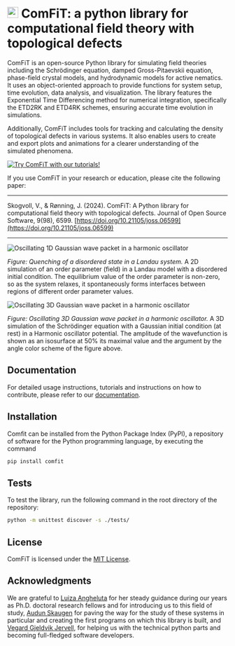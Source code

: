# <img src="docs/img/logo.png" width="25" height="25"> ComFiT: a python library for computational field theory with topological defects

ComFiT is an open-source Python library for simulating field theories including the Schrödinger equation, damped Gross-Pitaevskii equation, phase-field crystal models, and hydrodynamic models for active nematics.
It uses an object-oriented approach to provide functions for system setup, time evolution, data analysis, and visualization.
The library features the Exponential Time Differencing method for numerical integration, specifically the ETD2RK and ETD4RK schemes, ensuring accurate time evolution in simulations.

Additionally, ComFiT includes tools for tracking and calculating the density of topological defects in various systems.
It also enables users to create and export plots and animations for a clearer understanding of the simulated phenomena.

[![Try ComFiT with our tutorials!](https://img.shields.io/badge/-Try%20ComFiT%20with%20our%20tutorials!-brightgreen)](https://comfitlib.com)


If you use ComFiT in your research or education, please cite the following paper:

---

Skogvoll, V., & Rønning, J. (2024). ComFiT: A Python library for computational field theory with topological defects. Journal of Open Source Software, 9(98), 6599. [https://doi.org/10.21105/joss.06599](https://doi.org/10.21105/joss.06599)

---

![Oscillating 1D Gaussian wave packet in a harmonic oscillator](docs/img/index_tutorial_base_system_make_your_own_model.gif)

*Figure: Quenching of a disordered state in a Landau system.* A 2D simulation of an order parameter (field) in a Landau model with a disordered initial condition. The equilibrium value of the order parameter is non-zero, so as the system relaxes, it spontaneously forms interfaces between regions of different order parameter values.

![Oscillating 3D Gaussian wave packet in a harmonic oscillator](docs/img/index_tutorial_qm_3D_wave_packet.gif)

*Figure: Oscillating 3D Gaussian wave packet in a harmonic oscillator.* A 3D simulation of the Schrödinger equation with a Gaussian initial condition (at rest) in a Harmonic oscillator potential.
The amplitude of the wavefunction is shown as an isosurface at $50\%$ its maximal value and the argument by the angle color scheme of the figure above.

## Documentation

For detailed usage instructions, tutorials and instructions on how to contribute, please refer to our [documentation](https://comfitlib.com).

## Installation

Comfit can be installed from the Python Package Index (PyPI), a repository of software for the Python programming language, by executing the command

```bash
pip install comfit
```

## Tests

To test the library, run the following command in the root directory of the repository:

```bash
python -m unittest discover -s ./tests/
```

## License

ComFiT is licensed under the [MIT License](LICENSE).

## Acknowledgments

We are grateful to [Luiza Angheluta](https://orcid.org/0000-0001-7231-6694) for her steady guidance during our years as Ph.D. doctoral research fellows and for introducing us to this field of study,
[Audun Skaugen](https://orcid.org/0000-0003-0005-786X) for paving the way for the study of these systems in particular and creating the first programs on which this library is built, and
[Vegard Gjeldvik Jervell](https://orcid.org/0009-0002-2959-0246), for helping us with the technical python parts and becoming full-fledged software developers.
